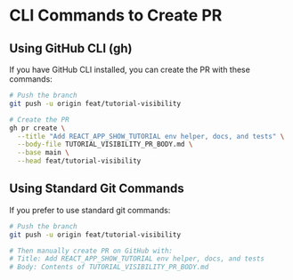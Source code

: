 # CLI Commands to Create PR

## Using GitHub CLI (gh)

If you have GitHub CLI installed, you can create the PR with these commands:

```bash
# Push the branch
git push -u origin feat/tutorial-visibility

# Create the PR
gh pr create \
  --title "Add REACT_APP_SHOW_TUTORIAL env helper, docs, and tests" \
  --body-file TUTORIAL_VISIBILITY_PR_BODY.md \
  --base main \
  --head feat/tutorial-visibility
```

## Using Standard Git Commands

If you prefer to use standard git commands:

```bash
# Push the branch
git push -u origin feat/tutorial-visibility

# Then manually create PR on GitHub with:
# Title: Add REACT_APP_SHOW_TUTORIAL env helper, docs, and tests
# Body: Contents of TUTORIAL_VISIBILITY_PR_BODY.md
```